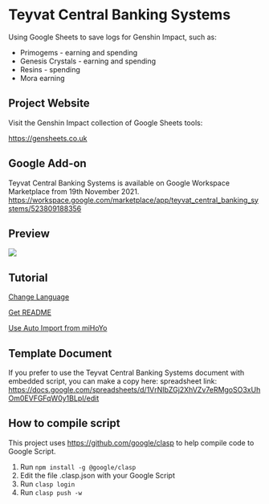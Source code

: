 # Teyvat Central Banking Systems
Using Google Sheets to save logs for Genshin Impact, such as:

- Primogems - earning and spending
- Genesis Crystals - earning and spending
- Resins - spending
- Mora earning

## Project Website
Visit the Genshin Impact collection of Google Sheets tools:

https://gensheets.co.uk

## Google Add-on
Teyvat Central Banking Systems is available on Google Workspace Marketplace from 19th November 2021.
https://workspace.google.com/marketplace/app/teyvat_central_banking_systems/523809188356

## Preview
<img src="https://raw.github.com/Yippy/primorina/master/images/teyvat_central_banking_systems_preview.png?sanitize=true">

## Tutorial

[Change Language](docs/CHANGE_LANGUAGE.md)

[Get README](docs/GET_README.md)

[Use Auto Import from miHoYo](docs/USE_AUTO_IMPORT.md)

## Template Document
If you prefer to use the Teyvat Central Banking Systems document with embedded script, you can make a copy here:
spreadsheet link: https://docs.google.com/spreadsheets/d/1VrNIbZGj2XhVZv7eRMgoSO3xUhOm0EVFGFqW0y1BLpI/edit

## How to compile script
This project uses https://github.com/google/clasp to help compile code to Google Script.

1. Run ```npm install -g @google/clasp```
2. Edit the file .clasp.json with your Google Script
3. Run ```clasp login```
4. Run ```clasp push -w``` 